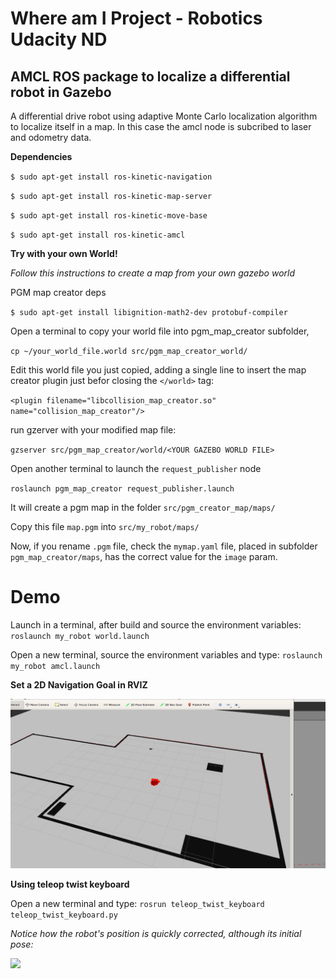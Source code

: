 # Where am I Project - Robotics Udacity ND
## AMCL ROS package to localize a differential robot in Gazebo

A differential drive robot using adaptive Monte Carlo localization algorithm to localize itself in a map. In this case the amcl node is subcribed to laser and odometry data.

**Dependencies**

`$ sudo apt-get install ros-kinetic-navigation`

`$ sudo apt-get install ros-kinetic-map-server`

`$ sudo apt-get install ros-kinetic-move-base`

`$ sudo apt-get install ros-kinetic-amcl`


**Try with your own World!**

*Follow this instructions to create a map from your own gazebo world*

PGM map creator deps

`$ sudo apt-get install libignition-math2-dev protobuf-compiler`

Open a terminal to copy your world file into pgm_map_creator subfolder,

`cp ~/your_world_file.world src/pgm_map_creator_world/`

Edit this world file you just copied, adding a single line to insert the map creator plugin just befor closing the `</world>` tag:

`<plugin filename="libcollision_map_creator.so" name="collision_map_creator"/>`

run gzerver with your modified map file:

`gzserver src/pgm_map_creator/world/<YOUR GAZEBO WORLD FILE>`

Open another terminal to launch the `request_publisher` node

`roslaunch pgm_map_creator request_publisher.launch`

It will create a pgm map in the folder `src/pgm_creator_map/maps/`

Copy this file `map.pgm` into `src/my_robot/maps/`

Now, if you rename `.pgm` file, check the `mymap.yaml` file, placed in subfolder `pgm_map_creator/maps`, has the correct value for the `image` param.

# Demo

Launch in a terminal, after build and source the environment variables:
    `roslaunch my_robot world.launch`

Open a new terminal, source the environment variables and type:
    `roslaunch my_robot amcl.launch`

**Set a 2D Navigation Goal in RVIZ**

 ![](amcl_test_goal_position.gif)

**Using teleop twist keyboard**

Open a new terminal and type:
     `rosrun teleop_twist_keyboard teleop_twist_keyboard.py`


*Notice how the robot's position is quickly corrected, although its initial pose:*


  ![](amcl_test_teleop.gif)
